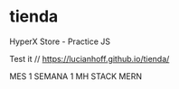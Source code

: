 # tienda

HyperX Store - Practice JS

Test it // https://lucianhoff.github.io/tienda/

MES 1 SEMANA 1 MH STACK MERN
